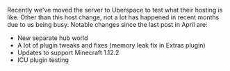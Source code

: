 Recently we've moved the server to Uberspace to test what their hosting is like. Other than this host change, not a lot has happened in recent months due to us being busy. Notable changes since the last post in April are:  
- New separate hub world  
- A lot of plugin tweaks and fixes (memory leak fix in Extras plugin)  
- Updates to support Minecraft 1.12.2  
- ICU plugin testing  
